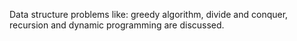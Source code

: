 Data structure problems like: greedy algorithm, divide and conquer, recursion and dynamic programming are discussed.
